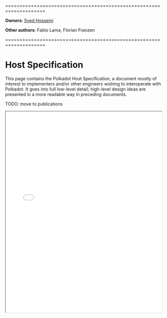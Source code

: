 ====================================================================

**Owners**: [Syed Hosseini](/team_members_research/syed.html)

**Other authors**: Fabio Lama, Florian Franzen

====================================================================

# Host Specification

This page contains the Polkadot Host Specification, a document mostly of
interest to implementers and/or other engineers wishing to interoperate with
Polkadot. It goes into full low-level detail; high-level design ideas are
presented in a more readable way in preceding documents.

TODO: move to publications

<iframe src="../_static/pdfview/viewer.html?file=https://w3f.github.io/polkadot-spec/spec/host/latest.pdf" width="100%" height="650em"></iframe>

